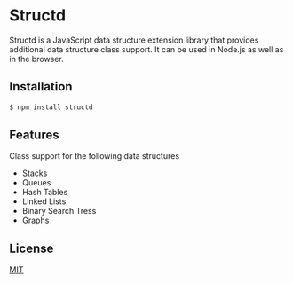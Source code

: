# Structd

Structd is a JavaScript data structure extension library that provides additional data structure class support. It can be used in Node.js as well as in the browser.

## Installation

```bash
$ npm install structd
```

## Features

Class support for the following data structures
* Stacks
* Queues
* Hash Tables
* Linked Lists
* Binary Search Tress
* Graphs
    
## License

[MIT](LICENSE)